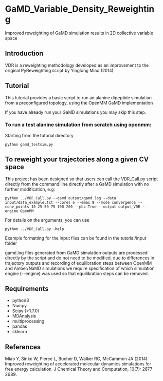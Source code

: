 # GaMD_Variable_Density_Reweighting
Improved reweighting of GaMD simulation results in 2D collective variable space

## Introduction
VDR is a reweighting methodology developed as an improvement to the original PyReweighting script by Yinglong Miao (2014)

## Tutorial
This tutorial provides a basic script to run an alanine dipeptide simulation from a preconfigured topology, using the OpenMM GaMD implementation

If you have already run your GaMD simulations you may skip this step.
### To run a test alanine simulation from scratch using openmm:
Starting from the tutorial directory
``` 
python gamd_testsim.py
``` 

## To reweight your trajectories along a given CV space
This project has been designed so that users can call the VDR_Call.py script directly from the command line directly after a GaMD simulation with no further modification, e.g:
``` 
python ../VDR_Call.py --gamd output/gamd.log --data input/data_example.txt --cores 6 --emax 8 --mode convergence --conv_points 10 25 50 75 100 200 --pbc True --output output_VDR --engine OpenMM
``` 
For details on the arguments, you can use
``` 
python ../VDR_Call.py -help
``` 
Example formatting for the input files can be found in the tutorial/input folder

gamd.log files generated from GaMD simulation outputs are processed directly by the script and do not need to be modified, due to differences in trajectory outputs and recording of equilibration steps between OpenMM and Amber/NaMD simulations we require specification of which simulation engine (--engine) was used so that equilibration steps can be removed.

## Requirements
- python3
- Numpy
- Scipy (>1.7.0)
- MDAnalysis
- multiprocessing
- pandas
- sklearn

## References
Miao Y, Sinko W, Pierce L, Bucher D, Walker RC, McCammon JA (2014) Improved reweighting of accelerated molecular dynamics simulations for free energy calculation. J Chemical Theory and Computation, 10(7): 2677-2689.

